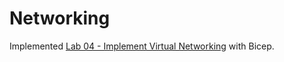 # Networking

Implemented [Lab 04 - Implement Virtual Networking](https://github.com/MicrosoftLearning/AZ-104-MicrosoftAzureAdministrator/blob/master/Instructions/Labs/LAB_04-Implement_Virtual_Networking.md#lab-04---implement-virtual-networking) with Bicep.
